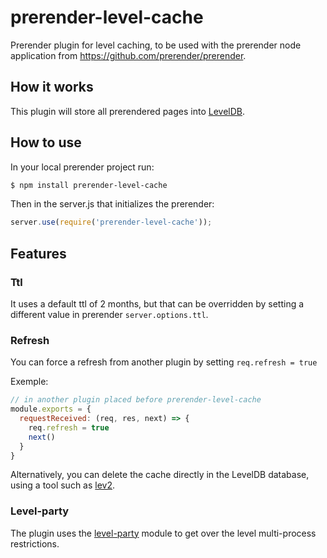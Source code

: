# prerender-level-cache

Prerender plugin for level caching, to be used with the prerender node application from https://github.com/prerender/prerender.

## How it works

This plugin will store all prerendered pages into [LevelDB](https://github.com/Level/level).

## How to use

In your local prerender project run:
```sh
$ npm install prerender-level-cache
```

Then in the server.js that initializes the prerender:

```js
server.use(require('prerender-level-cache'));
```

## Features

### Ttl
It uses a default ttl of 2 months, but that can be overridden by setting a different value in prerender `server.options.ttl`.

### Refresh
You can force a refresh from another plugin by setting `req.refresh = true`

Exemple:
```js
// in another plugin placed before prerender-level-cache
module.exports = {
  requestReceived: (req, res, next) => {
    req.refresh = true
    next()
  }
}
```

Alternatively, you can delete the cache directly in the LevelDB database, using a tool such as [lev2](https://github.com/maxlath/lev2).

### Level-party
The plugin uses the [level-party](https://github.com/substack/level-party) module to get over the level multi-process restrictions.
